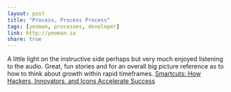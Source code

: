 ```yaml
---
layout: post
title: "Process, Process Process"
tags: [yeoman, processes, developer]
link: http://yeoman.io
share: true
---
```


 A little light on the instructive side perhaps but very much enjoyed listening to the audio. Great, fun stories and for an overall big picture reference as to how to think about growth within rapid timeframes. [Smartcuts: How Hackers, Innovators, and Icons Accelerate Success](http://www.amazon.com/Smartcuts-Hackers-Innovators-Accelerate-Success/dp/0062302450) 
